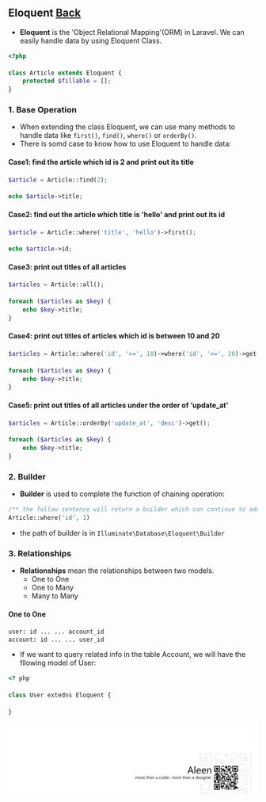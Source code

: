 ## Eloquent [Back](./../laravel.md)

- **Eloquent** is the 'Object Relational Mapping'(ORM) in Laravel. We can easily handle data by using Eloquent Class.

```php
<?php

class Article extends Eloquent {
    protected $fillable = [];
}
```

### 1. Base Operation

- When extending the class Eloquent, we can use many methods to handle data like `first()`, `find()`, `where()` or `orderBy()`.
- There is somd case to know how to use Eloquent to handle data:

#### Case1: find the article which id is 2 and print out its title

```php
$article = Article::find(2);

echo $article->title;
```

#### Case2: find out the article which title is 'hello' and print out its id

```php
$article = Article::where('title', 'hello')->first();

echo $article->id;
```

#### Case3: print out titles of all articles

```php
$articles = Article::all();

foreach ($articles as $key) {
    echo $key->title;
}
```

#### Case4: print out titles of articles which id is between 10 and 20

```php
$articles = Article::where('id', '>=', 10)->where('id', '<=', 20)->get();

foreach ($articles as $key) {
    echo $key->title;
}
```

#### Case5: print out titles of all articles under the order of ‘update_at'

```php
$articles = Article::orderBy('update_at', 'desc')->get();

foreach ($articles as $key) {
    echo $key->title;
}
```

### 2. Builder

- **Builder** is used to complete the function of chaining operation:

```php
/** the follow sentence will return a builder which can continue to add conditions */
Article::where('id', 1)
```

- the path of builder is in `Illuminate\Database\Eloquent\Builder`

### 3. Relationships

- **Relationships** mean the relationships between two models.
    - One to One
    - One to Many
    - Many to Many

#### One to One

```
user: id ... ... account_id
account: id ... ... user_id
```

- If we want to query related info in the table Account, we will have the fllowing model of User:

```php
<? php

class User extedns Eloquent {

}
```

<a href="http://aleen42.github.io/" target="_blank" ><img src="./../../../../pic/tail.gif"></a>